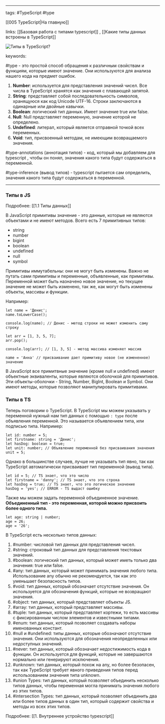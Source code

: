 ____

tags: #TypeScript #type

[[005 TypeScript|На главную]]

links: [[Базовая работа с типами typescript]] , [[Какие типы данных встроены в TypeScript]]

![Типы в TypeScript?](https://youtu.be/TOn-1RrowKE?t=391)

keywords:

#type - это простой способ обращения к различным свойствам и функциям, которые имеют значение. Они используются для анализа нашего кода на предмет ошибок.

1. **Number**: используется для представления значений чисел. Все числа в TypeScript хранятся как значения с плавающей запятой.
2. **String**: представляет собой последовательность символов, хранящуюся как код Unicode UTF-16. Строки заключаются в одинарные или двойные кавычки.
3. **Boolean**: логический тип данных. Имеет значение true или false.
4. **Null**: Null представляет переменную, значение которой не определено.
5. **Undefined**: литерал, который является отправной точкой всех переменных.
6. **Void**: тип, присвоенный методам, не имеющим возвращаемого значения.

#type-annotations (аннотация типов) - код, который мы добавляем для typescript , чтобы он понял, значения какого типа будут содержаться в переменной.

#type-inference (вывод типов) - typescript пытается сам определить, значения какого типа будут содержаться в переменной.
_____

### Типы в JS
Подробнее: [[1.1 Типы данных]]

В JavaScript примитивы значение - это данные, которые не являются объектами и не имеют методов. Всего есть 7 примитивных типов:
-   string
-   number
-   bigint
-   boolean
-   undefined
-   null
-   symbol

Примитивы иммутабельны: они не могут быть изменены. Важно не путать сами примитивы и переменные, объявленные, как примитивы. Переменной может быть назначено новое значение, но текущее значение не может быть изменено, так же, как могут быть изменены объекты, массивы и функции.

Например:

```
let name = 'Денис';
name.toLowerCase();

console.log(name); // Денис - метод строки не может изменить саму строку

let arr = [1, 3, 5, 7];
arr.pop();

console.log(arr); // [1, 3, 5] - метод массива изменяет массив

name = 'Анна' // присваивание дает примитиву новое (не измененное) значение
```

В JavaScript все примитвные значение (кроме null и undefined) имеют объектные эквиваленты, которые являются оболочкой для примитивов. Эти объекты-оболочки - String, Number, BigInt, Boolean и Symbol. Они имеют методы, которые позволяют манипулировать примитивами.

### Типы в TS

Теперь поговорим о TypeScript. В TypeScript мы можем указывать у переменной нужный нам тип данных с помощью `: type` после объявления переменной. 
Это называется объявлением типа, или подписью типа. Например:

```
let id: number = 5;
let firstname: string = 'Денис';
let hasDog: boolean = true;
let unit: number; // Объявление переменной без присваивания значения
unit = 5;
```

Однако в большинстве случаев, лучше не указывать тип явно, так как TypeScript автоматически присваивает тип переменной (вывод типа).

```
let id = 5; // TS знает, что это число
let firstname = 'danny'; // TS знает, что это строка
let hasDog = true; // TS знает, что это логическое значение
hasDog = 'yes'; // ERROR - TS выдаст ошибку
```

Также мы можем задать переменной объединенное значение. 
**Объединенный тип - это переменная, которой можно присвоить более одного типа.**

```
let age: string | number;
age = 26;
age = '26';
```

В TypeScript есть несколько типов данных:

1.  #number: числовой тип данных для представления чисел.
2.  #string: строковый тип данных для представления текстовых значений.
3.  #boolean: логический тип данных, который может иметь только два значения: true или false.
4.  #any: тип данных, который может принимать значения любого типа. Использование any обычно не рекомендуется, так как это уменьшает безопасность типов.
5.  #void: тип данных, который обозначает отсутствие значения. Он используется для обозначения функций, которые не возвращают значения.
6.  #object: тип данных, который представляет объекты JS.
7.  #array: тип данных, который представляет массивы.
8.  #tuple: тип данных, который представляет кортежи, то есть массивы с фиксированным числом элементов и известными типами.
9.  #enum: тип данных, который позволяет создавать наборы именованных констант.
10.  #null и #undefined: типы данных, которые обозначают отсутствие значения. Они используются для обозначения неопределенных или недоступных значений.
11.  #never: тип данных, который обозначает недостижимость кода в функции. Он используется для функций, которые не завершаются нормально или генерируют исключения.
12.  #unknown: тип данных, который похож на any, но более безопасен, так как TypeScript требует явного приведения типов перед использованием значения типа unknown.
13.  #union Types: тип данных, который позволяет объединить несколько типов данных, чтобы переменная могла принимать значения любого из этих типов.
14.  #intersection Types: тип данных, который позволяет объединить два или более типов данных в один тип, который содержит свойства и методы из всех этих типов.

Подробнее: [[1. Внутреннее устройство typescript]]